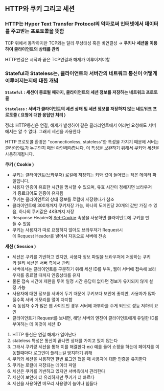 ## HTTP와 쿠키 그리고 세션

### HTTP는 Hyper Text Transfer Protocol의 약자로써 인터넷에서 데이터를 주고받는 프로토콜을 뜻함

TCP 위에서 동작하지만 TCP와는 달리 무상태성 혹은 비연결성 → **쿠키나 세션을 이용하여 클라이언트의 상태를 관리**

HTTP연결은 시작과 끝은 TCP연결과 해제가 이루어져야함

### **Stateful과 Stateless는, 클라이언트와 서버간의 네트워크 통신이 어떻게 이루어지는지에 대한 개념**

**`Stateful` : 세션이 종료될 때까지, 클라이언트의 세션 정보를 저장하는 네트워크 프로토콜**

**`Stateless` : 서버가 클라이언트의 세션 상태 및 세션 정보를 저장하지 않는 네트워크 프로토콜 ( 요청에 대한 응답만 처리 )**

정리: HTTP통신은 연결, 해제가 발생하여 같은 클라리언트에서 여러번 요청해도 서버에서는 알 수 없다. 그래서 세션을 사용한다

HTTP 프로토콜 환경은 "connectionless, stateless"한 특성을 가지기 때문에 서버는 클라이언트가 누구인지 매번 확인해야합니다. 이 특성을 보완하기 위해서 쿠키와 세션을 사용하게됩니다.

**쿠키 ( Cookie )**

- 쿠키는 클라이언트(브라우저) 로컬에 저장되는 키와 값이 들어있는 작은 데이터 파일입니다.
- 사용자 인증이 유효한 시간을 명시할 수 있으며, 유효 시간이 정해지면 브라우저가 종료되어도 인증이 유지됨
- 쿠키는 클라이언트의 상태 정보를 로컬에 저장했다가 참조
- 클라이언트에 300개까지 쿠키저장 가능, 하나의 도메인당 20개의 값만 가질 수 있음, 하나의 쿠키값은 4KB까지 저장
- Response Header에 [Set-Cookie](https://developer.mozilla.org/ko/docs/Web/HTTP/Headers/Set-Cookie) 속성을 사용하면 클라이언트에 쿠키를 만들 수 있음
- 쿠키는 사용자가 따로 요청하지 않아도 브라우저가 Request시에 Request Header를 넣어서 자동으로 서버에 전송

**세션 ( Session )**

- 세션은 쿠키를 기반하고 있지만, 사용자 정보 파일을 브라우저에 저장하는 쿠키와 달리 세션은 서버 측에서 관리
- 서버에서는 클라이언트를 구분하기 위해 세션 ID를 부여, 웹이 서버에 접속해 브라우저를 종료할 때까지 인증상태를 유지
- 물론 접속 시간에 제한을 두어 일정 시간 응답이 없다면 정보가 유지되지 않게 설정 가능
- 사용자에 대한 정보를 서버에 두기 때문에 쿠키보다 보안에 좋지만, 사용자가 많아질수록 서버 메모리를 많이 차지함
- 즉 동접자 수가 많은 웹 사이트인 경우 서버에 과부하를 주게 되므로 성능 저하의 요인
- 클라이언트가 Request를 보내면, 해당 서버의 엔진이 클라이언트에게 유일한 ID를 부여하는 데 이것이 세션 ID

1. HTTP 통신은 연결 해제가 일어난다
2. stateless 특성은 통신이 끝나면 상태를 가지고 있지 않는다
3. 그래서 쿠키랑 세션을 통해 이를 해결한다
ex) 예를 들어 쇼핑을 하는데 페이지를 이동할때마다 로그인이 풀리는걸 방지하기 위해
4. 쿠키와 세션을 사용하면 한번 로그인 했을 때 사용자에 대한 인증을 유지한다
5. 쿠키는 로컬에 저장되는 데이터 파일
6. 세션은 쿠키를 기반하고 있지만 서버측에서 관리한다
7. 세션이 보안에 더 유리하지만 쿠키가 더 빠르다
8. 세션을 사용하면 메모리 사용량이 늘어나 힘들다
